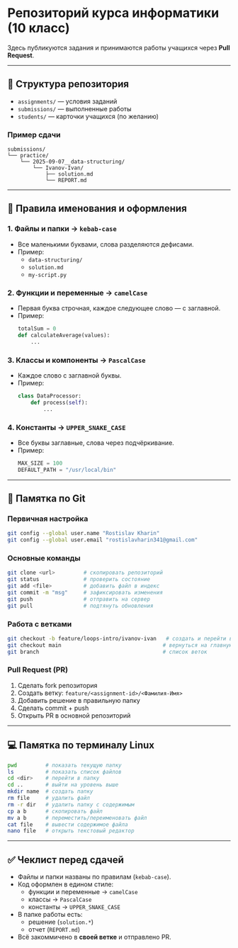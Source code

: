 # Репозиторий курса информатики (10 класс)

Здесь публикуются задания и принимаются работы учащихся через **Pull Request**.

---

## 📂 Структура репозитория
- `assignments/` — условия заданий
- `submissions/` — выполненные работы
- `students/` — карточки учащихся (по желанию)

### Пример сдачи
```
submissions/
└── practice/
    └── 2025-09-07__data-structuring/
        └── Ivanov-Ivan/
            ├── solution.md
            └── REPORT.md
```

---

## 📝 Правила именования и оформления

### 1. Файлы и папки → `kebab-case`
- Все маленькими буквами, слова разделяются дефисами.
- Пример:  
  - `data-structuring/`  
  - `solution.md`  
  - `my-script.py`

### 2. Функции и переменные → `camelCase`
- Первая буква строчная, каждое следующее слово — с заглавной.  
- Пример:
  ```python
  totalSum = 0
  def calculateAverage(values):
      ...
  ```

### 3. Классы и компоненты → `PascalCase`
- Каждое слово с заглавной буквы.  
- Пример:
  ```python
  class DataProcessor:
      def process(self):
          ...
  ```

### 4. Константы → `UPPER_SNAKE_CASE`
- Все буквы заглавные, слова через подчёркивание.  
- Пример:
  ```python
  MAX_SIZE = 100
  DEFAULT_PATH = "/usr/local/bin"
  ```

---

## 🧰 Памятка по Git

### Первичная настройка
```bash
git config --global user.name "Rostislav Kharin"
git config --global user.email "rostislavharin341@gmail.com"
```

### Основные команды
```bash
git clone <url>         # скопировать репозиторий
git status              # проверить состояние
git add <file>          # добавить файл в индекс
git commit -m "msg"     # зафиксировать изменения
git push                # отправить на сервер
git pull                # подтянуть обновления
```

### Работа с ветками
```bash
git checkout -b feature/loops-intro/ivanov-ivan   # создать и перейти в ветку
git checkout main                                # вернуться на главную ветку
git branch                                       # список веток
```

### Pull Request (PR)
1. Сделать fork репозитория  
2. Создать ветку: `feature/<assignment-id>/<Фамилия-Имя>`  
3. Добавить решение в правильную папку  
4. Сделать commit + push  
5. Открыть PR в основной репозиторий  

---

## 💻 Памятка по терминалу Linux

```bash
pwd         # показать текущую папку
ls          # показать список файлов
cd <dir>    # перейти в папку
cd ..       # выйти на уровень выше
mkdir name  # создать папку
rm file     # удалить файл
rm -r dir   # удалить папку с содержимым
cp a b      # скопировать файл
mv a b      # переместить/переименовать файл
cat file    # вывести содержимое файла
nano file   # открыть текстовый редактор
```

---

## ✅ Чеклист перед сдачей
- Файлы и папки названы по правилам (`kebab-case`).
- Код оформлен в едином стиле:
  - функции и переменные → `camelCase`
  - классы → `PascalCase`
  - константы → `UPPER_SNAKE_CASE`
- В папке работы есть:
  - решение (`solution.*`)
  - отчет (`REPORT.md`)
- Всё закоммичено в **своей ветке** и отправлено PR.
